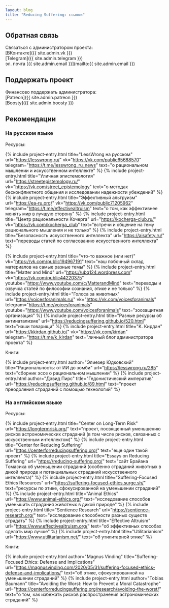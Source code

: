 ```yaml
---
layout: blog
title: "Reducing Suffering: ссылки"
---
```

## Обратная связь

Связаться с администратором проекта:<br>
[ВКонтакте]({{ site.admin.vk }})<br>
[Telegram]({{ site.admin.telegram }})<br>
эл. почта [{{ site.admin.email }}](mailto:{{ site.admin.email }})

## Поддержать проект

Финансово поддержать администратора:<br>
[Patreon]({{ site.admin.patreon }})<br>
[Boosty]({{ site.admin.boosty }})

## Рекомендации
### На русском языке

Ресурсы:

{% include project-entry.html title="LessWrong на русском" url="https://lesswrong.ru/" vk="https://vk.com/public65688570" telegram="https://t.me/lesswrong_ru_news" text="о рациональном мышлении и искусственном интеллекте" %}
{% include project-entry.html title="Уличная эпистемология" url="https://streetepistemology.ru/" vk="https://vk.com/street_epistemology" text="о методах бесконфликтного общения и исследовании надежности убеждений" %}
{% include project-entry.html title="Эффективный альтруизм" url="https://ea-ru.org/" vk="https://vk.com/public71205962" telegram="https://t.me/effectivealtruism" text="о том, как эффективнее менять мир в лучшую сторону" %}
{% include project-entry.html title="Центр рациональности Кочерга" url="https://kocherga-club.ru/" vk="https://vk.com/kocherga_club" text="встречи и общение на тему рационального мышления и не только" %}
{% include project-entry.html title="Безопасность искусственного интеллекта" url="https://aisafety.ru/" text="переводы статей по согласованию искусственного интеллекта" %}
<!--{% include project-entry.html title="Brick of Knowledge" url="https://brickofknowledge.com/" telegram="https://t.me/brickofknowledge" text="переводы статей из Стэнфордской энциклопедии философии" %}
{% include project-entry.html title="Philosophy.ru" url="https://philosophy.ru/" text="переводы статей из Стэнфордской энциклопедии философии" %}-->
{% include project-entry.html title="что-то важное (или нет)" vk="https://vk.com/public194967191" text="наш побочный склад материалов на самые разные темы" %}
{% include project-entry.html title="Matter and Mind" url="https://ubq124.wordpress.com" vk="https://vk.com/public44220375" youtube="https://www.youtube.com/c/MatterandMind" text="переводы и озвучка статей по философии сознания, этике и не только" %}
{% include project-entry.html title="Голоса за животных" url="https://voicesforanimals.ru/" vk="https://vk.com/voicesforanimals" telegram="https://t.me/voicesforanimals" youtube="https://www.youtube.com/voicesforanimals" text="зоозащитная организация" %}
{% include project-entry.html title="Разные ресурсы об антинатализме" url="https://reducingsuffering.github.io/520.html" text="наши товарищи" %}
{% include project-entry.html title="К. Кирдан" url="https://kkirdan.github.io/" vk="https://vk.com/kirdan" telegram="https://t.me/k_kirdan" text="личный блог администратора проекта" %}

Книги:

{% include project-entry.html author="Элиезер Юдковский" title="Рациональность: от ИИ до зомби" url="https://lesswrong.ru/285" text="сборник эссе о рациональном мышлении" %}
{% include project-entry.html author="Дэвид Пирс" title="Гедонистический императив" url="https://reducingsuffering.github.io/89.html" text="проект преодоления страданий с помощью технологий" %}

### На английском языке

Ресурсы:

{% include project-entry.html title="Center on Long-Term Risk" url="https://longtermrisk.org/" text="проект, посвященный уменьшению рисков астрономических страданий (в том числе рисков, связанных с искусственным интеллектом)" %}
{% include project-entry.html title="Center for Reducing Suffering" url="https://centerforreducingsuffering.org/" text="еще один такой проект" %}
{% include project-entry.html title="Essays on Reducing Suffering" url="https://reducing-suffering.org/" text="сайт Брайана Томасика об уменьшении страданий (особенно страданий животных в дикой природе и потенциальных страданий искусственного интеллекта)" %}
{% include project-entry.html title="Suffering-Focused Ethics Resources" url="https://suffering-focused-ethics.surge.sh/" text="ресурсы по этике, сфокусированной на уменьшении страданий" %}
{% include project-entry.html title="Animal Ethics" url="https://www.animal-ethics.org/" text="исследование способов уменьшить страдания животных в дикой природе" %}
{% include project-entry.html title="Sentience Research" url="https://sentience-research.org/" text="исследование способности разных существ страдать" %}
{% include project-entry.html title="Effective Altruism" url="https://www.effectivealtruism.org/" text="об эффективных способах сделать мир лучше" %}
{% include project-entry.html title="Utilitarianism" url="https://www.utilitarianism.net/" text="об утилитарной этике" %}

Книги:

{% include project-entry.html author="Magnus Vinding" title="Suffering-Focused Ethics: Defense and Implications" url="https://magnusvinding.com/2020/05/31/suffering-focused-ethics-defense-and-implications/" text="об этике, сфокусированной на уменьшении страданий" %}
{% include project-entry.html author="Tobias Baumann" title="Avoiding the Worst: How to Prevent a Moral Catastrophe" url="https://centerforreducingsuffering.org/research/avoiding-the-worst/" text="о том, как избежать рисков распространения астрономических страданий" %}
